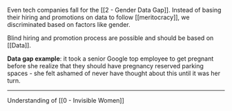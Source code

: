 Even tech companies fall for the [[2 - Gender Data Gap]]. Instead of basing their hiring and promotions on data to follow [[meritocracy]], we discriminated based on factors like gender.

Blind hiring and promotion process are possible and should be based on [[Data]].

**Data gap example**: it took a senior Google top employee to get pregnant before she realize that they should have pregnancy reserved parking spaces - she felt ashamed of never have thought about this until it was her turn.

---

Understanding of [[0 - Invisible Women]]
